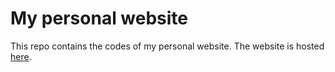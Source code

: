 # My personal website

This repo contains the codes of my personal website. The website is hosted [here](https://abtinmu.github.io/amogharabin.github.io/).
